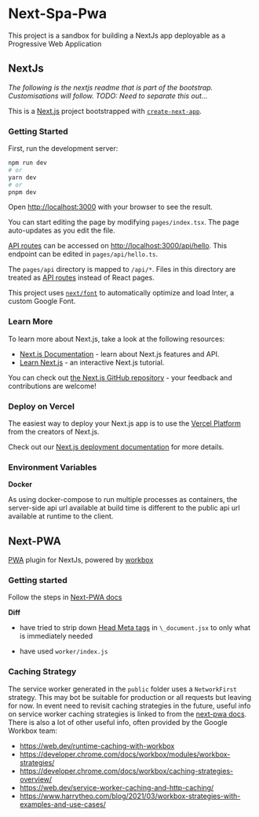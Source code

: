 # Next-Spa-Pwa

This project is a sandbox for building a NextJs app deployable as a Progressive Web Application

## NextJs

_The following is the nextjs readme that is part of the bootstrap. Customisations will follow. TODO: Need to separate this out..._

This is a [Next.js](https://nextjs.org/) project bootstrapped with [`create-next-app`](https://github.com/vercel/next.js/tree/canary/packages/create-next-app).

### Getting Started

First, run the development server:

```bash
npm run dev
# or
yarn dev
# or
pnpm dev
```

Open [http://localhost:3000](http://localhost:3000) with your browser to see the result.

You can start editing the page by modifying `pages/index.tsx`. The page auto-updates as you edit the file.

[API routes](https://nextjs.org/docs/api-routes/introduction) can be accessed on [http://localhost:3000/api/hello](http://localhost:3000/api/hello). This endpoint can be edited in `pages/api/hello.ts`.

The `pages/api` directory is mapped to `/api/*`. Files in this directory are treated as [API routes](https://nextjs.org/docs/api-routes/introduction) instead of React pages.

This project uses [`next/font`](https://nextjs.org/docs/basic-features/font-optimization) to automatically optimize and load Inter, a custom Google Font.

### Learn More

To learn more about Next.js, take a look at the following resources:

- [Next.js Documentation](https://nextjs.org/docs) - learn about Next.js features and API.
- [Learn Next.js](https://nextjs.org/learn) - an interactive Next.js tutorial.

You can check out [the Next.js GitHub repository](https://github.com/vercel/next.js/) - your feedback and contributions are welcome!

### Deploy on Vercel

The easiest way to deploy your Next.js app is to use the [Vercel Platform](https://vercel.com/new?utm_medium=default-template&filter=next.js&utm_source=create-next-app&utm_campaign=create-next-app-readme) from the creators of Next.js.

Check out our [Next.js deployment documentation](https://nextjs.org/docs/deployment) for more details.

### Environment Variables

**Docker**

As using docker-compose to run multiple processes as containers, the server-side api url available at build time is different to the public api url available at runtime to the client.

## Next-PWA

[PWA](https://web.dev/learn/pwa/) plugin for NextJs, powered by [workbox](https://developer.chrome.com/docs/workbox/)

### Getting started

Follow the steps in [Next-PWA docs](https://github.com/shadowwalker/next-pwa)

**Diff**

- have tried to strip down [Head Meta tags](https://github.com/shadowwalker/next-pwa#step-3-add-head-meta-example) in `\_document.jsx` to only what is immediately needed

- have used `worker/index.js`

### Caching Strategy

The service worker generated in the `public` folder uses a `NetworkFirst` strategy. This may bot be suitable for production or all requests but leaving for now. In event need to revisit caching strategies in the future, useful info on service worker caching strategies is linked to from the [next-pwa docs](https://web.dev/service-worker-caching-and-http-caching/). There is also a lot of other useful info, often provided by the Google Workbox team:

- https://web.dev/runtime-caching-with-workbox
- https://developer.chrome.com/docs/workbox/modules/workbox-strategies/
- https://developer.chrome.com/docs/workbox/caching-strategies-overview/
- https://web.dev/service-worker-caching-and-http-caching/
- https://www.harrytheo.com/blog/2021/03/workbox-strategies-with-examples-and-use-cases/
